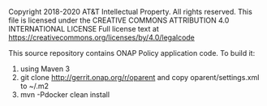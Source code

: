 Copyright 2018-2020 AT&T Intellectual Property. All rights reserved.
This file is licensed under the CREATIVE COMMONS ATTRIBUTION 4.0 INTERNATIONAL LICENSE
Full license text at https://creativecommons.org/licenses/by/4.0/legalcode

This source repository contains ONAP Policy application code. To build it:
1. using Maven 3
2. git clone http://gerrit.onap.org/r/oparent and copy
oparent/settings.xml to ~/.m2
3. mvn -Pdocker clean install

